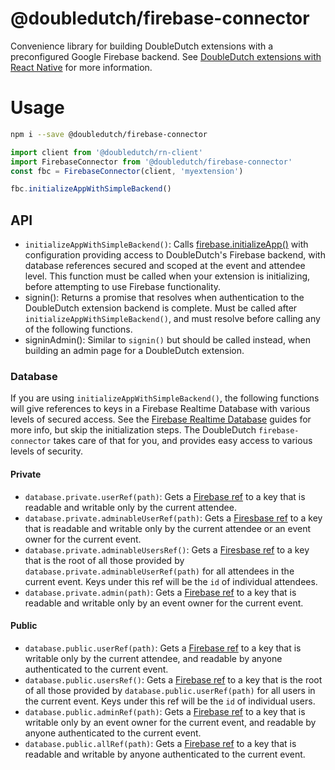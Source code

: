 @doubledutch/firebase-connector
===============================

Convenience library for building DoubleDutch extensions with a preconfigured
Google Firebase backend.  See
[DoubleDutch extensions with React Native](https://doubledutch.github.io/rn/) for
more information.

# Usage

```bash
npm i --save @doubledutch/firebase-connector
```

```javascript
import client from '@doubledutch/rn-client'
import FirebaseConnector from '@doubledutch/firebase-connector'
const fbc = FirebaseConnector(client, 'myextension')

fbc.initializeAppWithSimpleBackend()
```

## API

- `initializeAppWithSimpleBackend()`: Calls
  [firebase.initializeApp()](https://firebase.google.com/docs/reference/node/firebase)
  with configuration providing access to DoubleDutch's Firebase backend, with
  database references secured and scoped at the event and attendee level. This
  function must be called when your extension is initializing, before attempting
  to use Firebase functionality.
- signin(): Returns a promise that resolves when authentication to the
  DoubleDutch extension backend is complete. Must be called after
  `initializeAppWithSimpleBackend()`, and must resolve before calling any of the
  following functions.
- signinAdmin(): Similar to `signin()` but should be called instead, when
  building an admin page for a DoubleDutch extension.

### Database

If you are using `initializeAppWithSimpleBackend()`, the following functions
will give references to keys in a Firebase Realtime Database with various levels
of secured access.  See the
[Firebase Realtime Database](https://firebase.google.com/docs/database/) guides
for more info, but skip the initialization steps.  The DoubleDutch
`firebase-connector` takes care of that for you, and provides easy access to
various levels of security.

#### Private

- `database.private.userRef(path)`: Gets a [Firebase ref][firebase-ref] to a key
  that is readable and writable only by the current attendee.
- `database.private.adminableUserRef(path)`: Gets a [Firesbase ref][firebase-ref]
  to a key that is readable and writable only by the current attendee or an
  event owner for the current event.
- `database.private.adminableUsersRef()`: Gets a [Firesbase ref][firebase-ref]
  to a key that is the root of all those provided by
  `database.private.adminableUserRef(path)` for all attendees in the current
  event. Keys under this ref will be the `id` of individual attendees.
- `database.private.admin(path)`: Gets a [Firebase ref][firebase-ref] to a key
  that is readable and writable only by an event owner for the current event.

#### Public

- `database.public.userRef(path)`: Gets a [Firebase ref][firebase-ref] to a key
  that is writable only by the current attendee, and readable by anyone
  authenticated to the current event.
- `database.public.usersRef()`: Gets a [Firebase ref][firebase-ref] to a key
  that is the root of all those provided by `database.public.userRef(path)` for
  all users in the current event. Keys under this ref will be the `id` of
  individual users.
- `database.public.adminRef(path)`: Gets a [Firebase ref][firebase-ref] to a key
  that is writable only by an event owner for the current event, and readable by
  anyone authenticated to the current event.
- `database.public.allRef(path)`: Gets a [Firebase ref][firebase-ref] to a key
  that is readable and writable by anyone authenticated to the current event.

[firebase-ref]: https://firebase.google.com/docs/reference/node/firebase.database.Reference